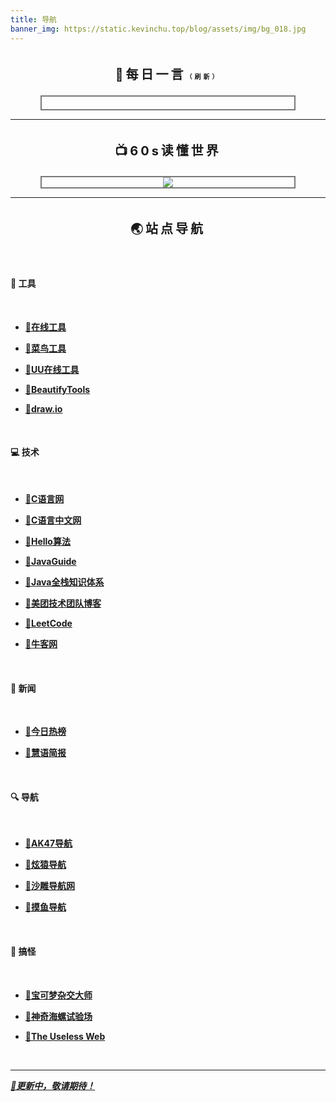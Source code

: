 ```yaml
---
title: 导航
banner_img: https://static.kevinchu.top/blog/assets/img/bg_018.jpg
---
```

<style>
.custom-module {
    width: 100%;
    padding: 0;
    text-align: center;
}

.module-title{
    font-size: 20px;
    position: relative;
    display: inline-block;
    letter-spacing: 4px;
    margin: 20px;
}

.hitokoto-wrap {
    position: relative;
    width: 730px;
    max-width: 80%;
    border: 2px solid #797979;
    text-align: center;
    margin: 0px auto;
}

.module-title span:hover {
    cursor:pointer;
    font-weight: bolder;
    border-bottom : 1px solid #797979;
}

.hitokoto-wrap p {
    width: 75%;
    margin: auto;
    line-height: 40px;
}

.hitokoto-wrap p#hitokoto {
    margin-top: 20px;
    margin-bottom: 10px;
    position: relative;
    font-size: 25px;
    text-align: center;
    /* text-indent: 2em;  */
}

.hitokoto-wrap p#info {
    font-size: 15px;
    margin: 15px auto;
    margin-top: 10px;
    margin-bottom: 20px;
    text-align: right;
}

.news {
    position: relative;
    width: 730px;
    max-width: 80%;
    text-align: center;
    margin: 0 auto;
    border: 2px solid #797979;
}

@media (max-width: 685px) {

}

@media (max-width: 500px) {
    .hitokoto-wrap {
        max-width: 88%;
    }

    .news {
        max-width: 88%;
    }

}

.widget-border {
    display: flex;  
    flex-wrap: wrap;
    justify-content: center;      
}

.widget-item {
    max-width: 180px;
}

</style>
<div class="custom-module">
<h1  class="module-title">📖每日一言<span id="refresh" style="font-size:10px">（刷新）</span></h1>
<div class="hitokoto-wrap">
<p id="hitokoto"></p>
<p id="info"></p>
<script>
    function fetchHitokoto() {
        const text = document.querySelector('#hitokoto');
        const info = document.querySelector('#info');
        text.innerText = '挑选中...';
        info.innerText = '';
        fetch('https://v1.hitokoto.cn/?c=a&c=b&c=c&c=d&c=f&c=h&c=i&c=k', {
            cache: "no-store"
            }
        ).then(response => response.json())
        .then(data => {
            text.innerText = data.hitokoto;
            info.innerText = '出自：' + data.from;
        })
        .catch(console.error);
    }
    var refreshBtn = document.getElementById("refresh");
    refreshBtn.onclick = function () {
        fetchHitokoto();
    }
    fetchHitokoto();
</script>

</div>


--- 


<h1 class="module-title">📺60s读懂世界</h1>

<div class="news">
<img src="https://api.jun.la/60s.php?format=image">
</div>



--- 


<h1 class="module-title">🌏站点导航</h1>


</div>

</br>

#### 🔨 工具

<br>

- [**🔗在线工具**](https://tool.lu/)

- [**🔗菜鸟工具**](https://c.runoob.com/)

- [**🔗UU在线工具**](https://uutool.cn/)

- [**🔗BeautifyTools**](https://beautifytools.com/)

- [**🔗draw.io**](https://www.draw.io/)

<br>

#### 💻 技术

<br>

- [**🔗C语言网**](https://www.dotcpp.com/course/)

- [**🔗C语言中文网**](http://c.biancheng.net/)

- [**🔗Hello算法**](https://www.hello-algo.com/)

- [**🔗JavaGuide**](https://javaguide.cn/)

- [**🔗Java全栈知识体系**](https://www.pdai.tech/)

- [**🔗美团技术团队博客**](https://tech.meituan.com/)

- [**🔗LeetCode**](https://leetcode.cn/)

- [**🔗牛客网**](https://www.nowcoder.com/)

<br>

#### 📱 新闻

<br>

- [**🔗今日热榜**](https://tophub.today/)

- [**🔗慧语简报**](https://news.topurl.cn/)

<br>

#### 🔍 导航

<br>

- [**🔗AK47导航**](https://www.ak47s.cn/)

- [**🔗炫猿导航**](https://xydh.fun/)

- [**🔗沙雕导航网**](https://shadiao.pro/)

- [**🔗摸鱼导航**](https://moyu.games/)

<br>

#### 👾 搞怪 

<br>

- [**🔗宝可梦杂交大师**](https://pokemon.alexonsager.net/zh/)

- [**🔗神奇海螺试验场**](https://lab.magiconch.com/)

- [**🔗The Useless Web**](https://theuselessweb.com/)   

<br>


<link
  rel="stylesheet"
  href="https://cdn.jsdelivr.net/npm/sakana-widget@2.7.0/lib/sakana.min.css"
/>

<div class="widget-border">
<div id="pokemon-pikachu-widget" class="widget-item"></div>
<div id="pokemon-psyduck-widget" class="widget-item"></div>
<div id="pokemon-slowpoke-widget" class="widget-item"></div>
<div id="pokemon-bulbasaur-widget" class="widget-item"></div>
</div>

<script>
  function initSakanaWidget() {
    const map = new Map([
        ['pokemon-pikachu','https://static.kevinchu.top/blog/assets/img/pokemon-pikachu.png'],
        ['pokemon-psyduck','https://static.kevinchu.top/blog/assets/img/pokemon-psyduck.png'],
        ['pokemon-slowpoke','https://static.kevinchu.top/blog/assets/img/pokemon-slowpoke.png'],
        ['pokemon-bulbasaur','https://static.kevinchu.top/blog/assets/img/pokemon-bulbasaur.png'],
        ['pokemon-charmander','https://static.kevinchu.top/blog/assets/img/pokemon-charmander.png'],
        ['pokemon-squirtle','https://static.kevinchu.top/blog/assets/img/pokemon-squirtle.png'],
        ['pokemon-eevee','https://static.kevinchu.top/blog/assets/img/pokemon-eevee.png'],
        ['pokemon-jigglypuff','https://static.kevinchu.top/blog/assets/img/pokemon-jigglypuff.png'],
        ['pokemon-cubone','https://static.kevinchu.top/blog/assets/img/pokemon-cubone.png'],
        ['pokemon-snorlax','https://static.kevinchu.top/blog/assets/img/pokemon-snorlax.png']
    ]);

    function registerSakana(name, img){
        const widget = SakanaWidget.getCharacter('chisato');
        widget.image = img;
        SakanaWidget.registerCharacter(name, widget);
    }

    map.forEach((val,key) => {
        registerSakana(key,val);
    })
    
    new SakanaWidget({ character: 'pokemon-charmander', controls: false, rod: false }).mount('#pokemon-pikachu-widget');
    new SakanaWidget({ character: 'pokemon-bulbasaur', controls: false, rod: false }).mount('#pokemon-psyduck-widget');
    new SakanaWidget({ character: 'pokemon-squirtle', controls: false, rod: false }).mount('#pokemon-slowpoke-widget');
    new SakanaWidget({ character: 'pokemon-jigglypuff', controls: false, rod: false }).mount('#pokemon-bulbasaur-widget');

  }
</script>

<script
  async
  onload="initSakanaWidget()"
  src="https://cdn.jsdelivr.net/npm/sakana-widget@2.7.0/lib/sakana.min.js"
></script>


---


[***📌更新中，敬请期待！***]()



